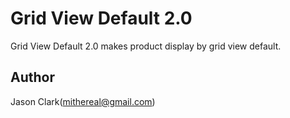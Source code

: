 Grid View Default 2.0
=====================

Grid View Default 2.0 makes product display by grid view default.


Author
-------

Jason Clark(mithereal@gmail.com)

